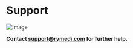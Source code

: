 # Support

![image](https://user-images.githubusercontent.com/105650529/170086681-e0bd4cd4-a7a6-4d9a-aded-3a8bcec731a9.png)

**Contact support@rymedi.com for further help.**
